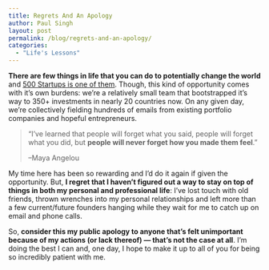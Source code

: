 ```yaml
---
title: Regrets And An Apology
author: Paul Singh
layout: post
permalink: /blog/regrets-and-an-apology/
categories:
  - "Life's Lessons"
---
```

**There are few things in life that you can do to potentially change the world** and [500 Startups is one of them][1]. Though, this kind of opportunity comes with it&#8217;s own burdens: we&#8217;re a relatively small team that bootstrapped it&#8217;s way to 350+ investments in nearly 20 countries now. On any given day, we&#8217;re collectively fielding hundreds of emails from existing portfolio companies and hopeful entrepreneurs.

<!--more-->

> &#8220;I&#8217;ve learned that people will forget what you said, people will forget what you did, but **people will never forget how you made them feel**.&#8221;
> 
> &#8211;Maya Angelou

My time here has been so rewarding and I&#8217;d do it again if given the opportunity. But, **I regret that I haven&#8217;t figured out a way to stay on top of things in both my personal and professional life**: I&#8217;ve lost touch with old friends, thrown wrenches into my personal relationships and left more than a few current/future founders hanging while they wait for me to catch up on email and phone calls.

So, **consider this my public apology to anyone that&#8217;s felt unimportant because of my actions (or lack thereof) &#8212; that&#8217;s not the case at all**. I&#8217;m doing the best I can and, one day, I hope to make it up to all of you for being so incredibly patient with me.

 [1]: http://tv.500.co/4dUJ/500-startups-management-team/